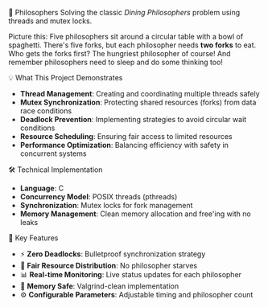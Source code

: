 🍝 Philosophers
Solving the classic *Dining Philosophers* problem using threads and mutex locks.

Picture this:
Five philosophers sit around a circular table with a bowl of spaghetti. There's five forks, but each philosopher needs **two forks** to eat.
Who gets the forks first? The hungriest philosopher of course! And remember philosophers need to sleep and do some thinking too!

💡 What This Project Demonstrates

- **Thread Management**: Creating and coordinating multiple threads safely
- **Mutex Synchronization**: Protecting shared resources (forks) from data race conditions  
- **Deadlock Prevention**: Implementing strategies to avoid circular wait conditions
- **Resource Scheduling**: Ensuring fair access to limited resources
- **Performance Optimization**: Balancing efficiency with safety in concurrent systems

🛠️ Technical Implementation

- **Language**: C
- **Concurrency Model**: POSIX threads (pthreads)
- **Synchronization**: Mutex locks for fork management
- **Memory Management**: Clean memory allocation and free'ing with no leaks

🚀 Key Features

- ⚡ **Zero Deadlocks**: Bulletproof synchronization strategy
- 🔄 **Fair Resource Distribution**: No philosopher starves
- 📊 **Real-time Monitoring**: Live status updates for each philosopher
- 🧠 **Memory Safe**: Valgrind-clean implementation
- ⚙️ **Configurable Parameters**: Adjustable timing and philosopher count
